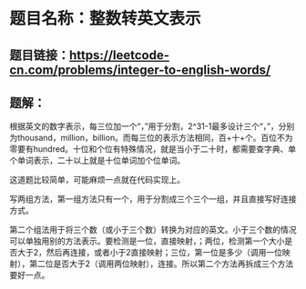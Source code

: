 # 题目名称：整数转英文表示

## 题目链接：https://leetcode-cn.com/problems/integer-to-english-words/

## 题解：

根据英文的数字表示，每三位加一个“，”用于分割，2^31-1最多设计三个“，”，分别为thousand，million，billion。而每三位的表示方法相同，百+十+个。百位不为零要有hundred。十位和个位有特殊情况，就是当小于二十时，都需要查字典、单个单词表示，二十以上就是十位单词加个位单词。

这道题比较简单，可能麻烦一点就在代码实现上。

写两组方法，第一组方法只有一个，用于分割成三个三个一组，并且直接写好连接方式。

第二个组法用于将三个数（或小于三个数）转换为对应的英文。小于三个数的情况可以单独用别的方法表示。要检测是一位，直接映射，；两位，检测第一个大小是否大于2，然后再连接，或者小于2直接映射；三位，第一位是多少（调用一位映射），第二位是否大于2（调用两位映射），连接。所以第二个方法再拆成三个方法要好一点。